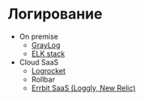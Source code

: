 # Логирование

- On premise
	- [GrayLog](logging/graylog.md)
	- [ELK stack](monitoring/elk.md)
- Cloud SaaS
	- [Logrocket](../observability/logrocket.md)
	- Rollbar
	- [Errbit SaaS (Loggly, New Relic)](https://www.sitepoint.com/logging-errors-client-side-apps/)

